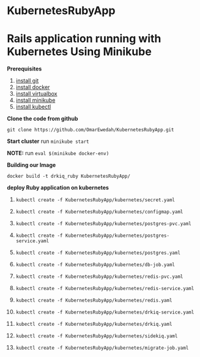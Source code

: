 # KubernetesRubyApp

# **Rails application running with Kubernetes Using Minikube**

**Prerequisites**

 1. [install git](https://www.linode.com/docs/development/version-control/how-to-install-git-on-linux-mac-and-windows/) 
 2. [install docker](https://rancher.com/docs/rancher/v1.6/en/hosts/)
 3. [install virtualbox](https://www.virtualbox.org/wiki/Downloads)
 4. [install minikube](https://github.com/kubernetes/minikube/releases)
 5. [install kubectl](https://kubernetes-cn.github.io/docs/tasks/tools/install-kubectl/) 

**Clone the code from github**

   

    git clone https://github.com/OmarEwedah/KubernetesRubyApp.git

**Start cluster** 
 run  `minikube start`
			
**NOTE:**  run `eval $(minikube docker-env)`

**Building our Image**

    docker build -t drkiq_ruby KubernetesRubyApp/
**deploy Ruby application on kubernetes**

 1. `kubectl create -f KubernetesRubyApp/kubernetes/secret.yaml`
 
 2. `kubectl create -f KubernetesRubyApp/kubernetes/configmap.yaml`
 
 3. `kubectl create -f KubernetesRubyApp/kubernetes/postgres-pvc.yaml`
 
 4. `kubectl create -f KubernetesRubyApp/kubernetes/postgres-service.yaml`
 
 5.  `kubectl create -f KubernetesRubyApp/kubernetes/postgres.yaml`
 
 6.  `kubectl create -f KubernetesRubyApp/kubernetes/db-job.yaml`
 
 7.  `kubectl create -f KubernetesRubyApp/kubernetes/redis-pvc.yaml`
 
 8.  `kubectl create -f KubernetesRubyApp/kubernetes/redis-service.yaml`
 
 9.  `kubectl create -f KubernetesRubyApp/kubernetes/redis.yaml`
 
 10. `kubectl create -f KubernetesRubyApp/kubernetes/drkiq-service.yaml`
 
 11. `kubectl create -f KubernetesRubyApp/kubernetes/drkiq.yaml`
 
 12. `kubectl create -f KubernetesRubyApp/kubernetes/sidekiq.yaml`
 
 14. `kubectl create -f KubernetesRubyApp/kubernetes/migrate-job.yaml`
